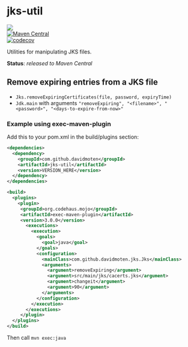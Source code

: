 # jks-util
<a href="https://github.com/davidmoten/jks-util/actions/workflows/ci.yml"><img src="https://github.com/davidmoten/jks-util/actions/workflows/ci.yml/badge.svg"/></a><br/>
[![Maven Central](https://maven-badges.herokuapp.com/maven-central/com.github.davidmoten/jks-util/badge.svg?style=flat)](https://maven-badges.herokuapp.com/maven-central/com.github.davidmoten/jks-util)<br/>
[![codecov](https://codecov.io/gh/davidmoten/jks-util/branch/master/graph/badge.svg)](https://codecov.io/gh/davidmoten/jks-util)<br/>

Utilities for manipulating JKS files.

**Status**: *released to Maven Central*

## Remove expiring entries from a JKS file
* `Jks.removeExpiringCertificates(file, password, expiryTime)`
* `Jdk.main` with arguments `"removeExpiring", "<filename>", "<password>", "<days-to-expire-from-now>"`

### Example using exec-maven-plugin
Add this to your pom.xml in the build/plugins section:

```xml
<dependencies>
  <dependency>
    <groupId>com.github.davidmoten</groupId>
    <artifactId>jks-util</artifactId>
    <version>VERSION_HERE</version>
  </dependency>
</dependencies>

<build>
  <plugins>
    <plugin>
     <groupId>org.codehaus.mojo</groupId>
     <artifactId>exec-maven-plugin</artifactId>
     <version>3.0.0</version>
       <executions>
         <execution>
           <goals>
             <goal>java</goal>
           </goals>
           <configuration>
             <mainClass>com.github.davidmoten.jks.Jks</mainClass>
             <arguments>
               <argument>removeExpiring</argument>
               <argument>src/main/jks/cacerts.jks</argument>
               <argument>changeit</argument>
               <argument>90</argument>
             </arguments>
           </configuration>
         </execution>
       </executions>
     </plugin>
  </plugins>
</build>
```

Then call `mvn exec:java`
